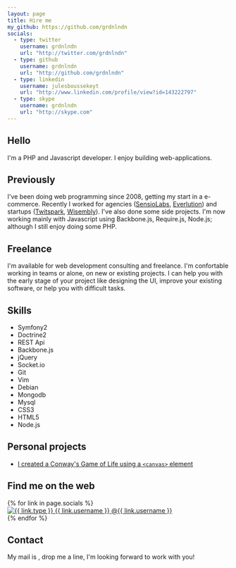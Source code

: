 ```yaml
---
layout: page
title: Hire me
my_github: https://github.com/grdnlndn
socials:
  - type: twitter
    username: grdnlndn
    url: "http://twitter.com/grdnlndn"
  - type: github
    username: grdnlndn
    url: "http://github.com/grdnlndn"
  - type: linkedin
    username: julesboussekeyt
    url: "http://www.linkedin.com/profile/view?id=143222797"
  - type: skype
    username: grdnlndn
    url: "http://skype.com"
---
```


## Hello

I'm a PHP and Javascript developer. I enjoy building web-applications.

## Previously

I've been doing web programming since 2008, getting my start in a e-commerce. Recently I worked for 
agencies ([SensioLabs](http://sensiolabs.com), [Everlution](http://everlution.com)) and startups ([Twitspark](http://www.twitspark.com), [Wisembly](http://votrequestion.com)). I've also done some 
side projects. I'm now working mainly with Javascript using Backbone.js, Require.js, Node.js; although 
I still enjoy doing some PHP.


## Freelance

I'm available for web development consulting and freelance. I'm confortable working in teams or alone,
on new or existing projects. I can help you with the early stage of your project like designing the UI, 
improve your existing software, or help you with difficult tasks.


## Skills

<ul class="tag-list">
    <li><a>Symfony2</a></li>
    <li><a>Doctrine2</a></li>
    <li><a>REST Api</a></li>
    <li><a>Backbone.js</a></li>
    <li><a>jQuery</a></li>
    <li><a>Socket.io</a></li>
    <li><a>Git</a></li>
    <li><a>Vim</a></li>
    <li><a>Debian</a></li>
    <li><a>Mongodb</a></li>
    <li><a>Mysql</a></li>
    <li><a>CSS3</a></li>
    <li><a>HTML5</a></li>
    <li><a>Node.js</a></li>
</ul>

## Personal projects

- [I created a Conway's Game of Life using a `<canvas>` element](http://grdnlndn.github.io/game-of-life/)


## Find me on the web

<div class="icons">
{% for link in page.socials %}
<div class="icon">
    <a href="{{ link.url }}" target="_blank">
        <img src="/assets/images/{{ link.type }}-icon.png" alt="{{ link.type }} {{ link.username }}">
        <span>@{{ link.username }}</span>
    </a>
</div>
{% endfor %}
</div>

## Contact

My mail is <a id="eliam"></a>, drop me a line, I'm looking forward to work with you!



<script>
  var el = document.getElementById('eliam')
  var m = ['jules', 'boussekeyt'].join('.') + '@' + ['gmail', 'com'].join('.')

  el.innerHTML = m
  el.href = 'otliam'.split('').reverse().join('') + ':' + m
</script>
